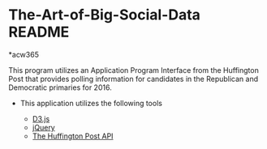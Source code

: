 # The-Art-of-Big-Social-Data README

*acw365

This program utilizes an Application Program Interface from the Huffington Post that provides polling information for candidates in the Republican and Democratic primaries for 2016.  

* This application utilizes the following tools

  * [D3.js](http://d3js.org/)
  * [jQuery](https://jquery.com/)
  * [The Huffington Post API](http://elections.huffingtonpost.com/pollster/api)
